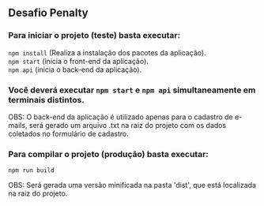 ## Desafio Penalty

### Para iniciar o projeto (teste) basta executar:

`npm install` (Realiza a instalação dos pacotes da aplicação).  
`npm start` (inicia o front-end da aplicação).  
`npm api` (inicia o back-end da aplicação).  

### Você deverá executar `npm start` e `npm api` simultaneamente em terminais distintos.

OBS: O back-end da aplicação é utilizado apenas para o cadastro de e-mails, será gerado um arquivo .txt na raiz do projeto com os dados coletados no formulário de cadastro.

### Para compilar o projeto (produção) basta executar:

`npm run build`

OBS: Será gerada uma versão minificada na pasta 'dist', que está localizada na raiz do projeto.

